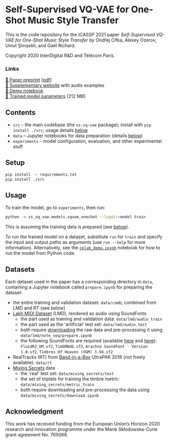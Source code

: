 Self-Supervised VQ-VAE for One-Shot Music Style Transfer
========================================================

This is the code repository for the ICASSP 2021 paper 
*Self-Supervised VQ-VAE for One-Shot Music Style Transfer*
by Ondřej Cífka, Alexey Ozerov, Umut Şimşekli, and Gaël Richard.

Copyright 2020 InterDigital R&D and Télécom Paris.

### Links
[:microscope: Paper preprint](https://arxiv.org/abs/2102.05749) [[pdf](https://arxiv.org/pdf/2102.05749.pdf)]  
[:musical_note: Supplementary website](https://adasp.telecom-paris.fr/s/ss-vq-vae) with audio examples  
[:microphone: Demo notebook](https://colab.research.google.com/github/cifkao/ss-vq-vae/blob/main/experiments/colab_demo.ipynb)  
[:brain: Trained model parameters](https://adasp.telecom-paris.fr/rc-ext/demos_companion-pages/vqvae_examples/ssvqvae_model_state.pt) (212 MB)

Contents
--------

- `src` – the main codebase (the `ss-vq-vae` package); install with `pip install ./src`; usage details [below](#Usage)
- `data` – Jupyter notebooks for data preparation (details [below](#Datasets))
- `experiments` – model configuration, evaluation, and other experimental stuff

Setup
-----

```sh
pip install -r requirements.txt
pip install ./src
```

Usage
-----

To train the model, go to `experiments`, then run:
```sh
python -m ss_vq_vae.models.vqvae_oneshot --logdir=model train
```
This is assuming the training data is prepared (see [below](#Datasets)).

To run the trained model on a dataset, substitute `run` for `train` and specify the input and output paths as arguments (use `run --help` for more information).
Alternatively, see the [`colab_demo.ipynb`](./experiments/colab_demo.ipynb) notebook for how to run the model from Python code.

Datasets
--------
Each dataset used in the paper has a corresponding directory in `data`, containing a Jupyter notebook called `prepare.ipynb` for preparing the dataset:
- the entire training and validation dataset: `data/comb`; combined from LMD and RT (see below)
- [Lakh MIDI Dataset](https://colinraffel.com/projects/lmd/) (LMD), rendered as audio using SoundFonts
  - the part used as training and validation data: `data/lmd/audio_train`
  - the part used as the 'artificial' test set: `data/lmd/audio_test`
  - both require [downloading](http://hog.ee.columbia.edu/craffel/lmd/lmd_full.tar.gz) the raw data and pre-processing it using `data/lmd/note_seq/prepare.ipynb`
  - the following SoundFonts are required (available [here](https://packages.debian.org/buster/fluid-soundfont-gm) and [here](https://musescore.org/en/handbook/soundfonts-and-sfz-files#list)): `FluidR3_GM.sf2`, `TimGM6mb.sf2`, `Arachno SoundFont - Version 1.0.sf2`, `Timbres Of Heaven (XGM) 3.94.sf2`
- RealTracks (RT) from [Band-in-a-Box](https://www.pgmusic.com/) UltraPAK 2018 (not freely available): `data/rt`
- [Mixing Secrets](https://www.cambridge-mt.com/ms/mtk/) data
  - the 'real' test set: `data/mixing_secrets/test`
  - the set of triplets for training the timbre metric: `data/mixing_secrets/metric_train`
  - both require downloading and pre-processing the data using `data/mixing_secrets/download.ipynb`

Acknowledgment
--------------
This work has received funding from the European Union’s Horizon 2020 research and innovation
programme under the Marie Skłodowska-Curie grant agreement No. 765068.
